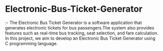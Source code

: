 # Electronic-Bus-Ticket-Generator
:- The Electronic Bus Ticket Generator is a software application that generates electronic tickets for bus passengers.The system also provides features such as real-time bus tracking, seat selection, and fare calculation. In this project, we aim to develop an Electronic Bus Ticket Generator using C programming language.
